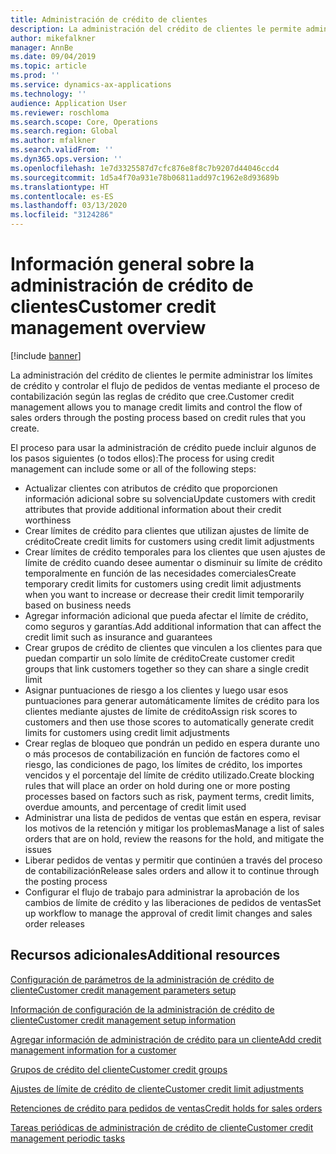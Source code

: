 ```yaml
---
title: Administración de crédito de clientes
description: La administración del crédito de clientes le permite administrar los límites de crédito y controlar el flujo de pedidos de ventas mediante el proceso de contabilización según las reglas de crédito que cree.
author: mikefalkner
manager: AnnBe
ms.date: 09/04/2019
ms.topic: article
ms.prod: ''
ms.service: dynamics-ax-applications
ms.technology: ''
audience: Application User
ms.reviewer: roschloma
ms.search.scope: Core, Operations
ms.search.region: Global
ms.author: mfalkner
ms.search.validFrom: ''
ms.dyn365.ops.version: ''
ms.openlocfilehash: 1e7d3325587d7cfc876e8f8c7b9207d44046ccd4
ms.sourcegitcommit: 1d5a4f70a931e78b06811add97c1962e8d93689b
ms.translationtype: HT
ms.contentlocale: es-ES
ms.lasthandoff: 03/13/2020
ms.locfileid: "3124286"
---
```

# <a name="customer-credit-management-overview"></a><span data-ttu-id="b0937-103">Información general sobre la administración de crédito de clientes</span><span class="sxs-lookup"><span data-stu-id="b0937-103">Customer credit management overview</span></span>

[!include [banner](../includes/banner.md)]

<span data-ttu-id="b0937-104">La administración del crédito de clientes le permite administrar los límites de crédito y controlar el flujo de pedidos de ventas mediante el proceso de contabilización según las reglas de crédito que cree.</span><span class="sxs-lookup"><span data-stu-id="b0937-104">Customer credit management allows you to manage credit limits and control the flow of sales orders through the posting process based on credit rules that you create.</span></span> 

<span data-ttu-id="b0937-105">El proceso para usar la administración de crédito puede incluir algunos de los pasos siguientes (o todos ellos):</span><span class="sxs-lookup"><span data-stu-id="b0937-105">The process for using credit management can include some or all of the following steps:</span></span>
- <span data-ttu-id="b0937-106">Actualizar clientes con atributos de crédito que proporcionen información adicional sobre su solvencia</span><span class="sxs-lookup"><span data-stu-id="b0937-106">Update customers with credit attributes that provide additional information about their credit worthiness</span></span> 
- <span data-ttu-id="b0937-107">Crear límites de crédito para clientes que utilizan ajustes de límite de crédito</span><span class="sxs-lookup"><span data-stu-id="b0937-107">Create credit limits for customers using credit limit adjustments</span></span>
- <span data-ttu-id="b0937-108">Crear límites de crédito temporales para los clientes que usen ajustes de límite de crédito cuando desee aumentar o disminuir su límite de crédito temporalmente en función de las necesidades comerciales</span><span class="sxs-lookup"><span data-stu-id="b0937-108">Create temporary credit limits for customers using credit limit adjustments when you want to increase or decrease their credit limit temporarily based on business needs</span></span>
- <span data-ttu-id="b0937-109">Agregar información adicional que pueda afectar el límite de crédito, como seguros y garantías.</span><span class="sxs-lookup"><span data-stu-id="b0937-109">Add additional information that can affect the credit limit such as insurance and guarantees</span></span>
- <span data-ttu-id="b0937-110">Crear grupos de crédito de clientes que vinculen a los clientes para que puedan compartir un solo límite de crédito</span><span class="sxs-lookup"><span data-stu-id="b0937-110">Create customer credit groups that link customers together so they can share a single credit limit</span></span>
- <span data-ttu-id="b0937-111">Asignar puntuaciones de riesgo a los clientes y luego usar esos puntuaciones para generar automáticamente límites de crédito para los clientes mediante ajustes de límite de crédito</span><span class="sxs-lookup"><span data-stu-id="b0937-111">Assign risk scores to customers and then use those scores to automatically generate credit limits for customers using credit limit adjustments</span></span>
- <span data-ttu-id="b0937-112">Crear reglas de bloqueo que pondrán un pedido en espera durante uno o más procesos de contabilización en función de factores como el riesgo, las condiciones de pago, los límites de crédito, los importes vencidos y el porcentaje del límite de crédito utilizado.</span><span class="sxs-lookup"><span data-stu-id="b0937-112">Create blocking rules that will place an order on hold during one or more posting processes based on factors such as risk, payment terms, credit limits, overdue amounts, and percentage of credit limit used</span></span>
- <span data-ttu-id="b0937-113">Administrar una lista de pedidos de ventas que están en espera, revisar los motivos de la retención y mitigar los problemas</span><span class="sxs-lookup"><span data-stu-id="b0937-113">Manage a list of sales orders that are on hold, review the reasons for the hold, and mitigate the issues</span></span>
- <span data-ttu-id="b0937-114">Liberar pedidos de ventas y permitir que continúen a través del proceso de contabilización</span><span class="sxs-lookup"><span data-stu-id="b0937-114">Release sales orders and allow it to continue through the posting process</span></span>
- <span data-ttu-id="b0937-115">Configurar el flujo de trabajo para administrar la aprobación de los cambios de límite de crédito y las liberaciones de pedidos de ventas</span><span class="sxs-lookup"><span data-stu-id="b0937-115">Set up workflow to manage the approval of credit limit changes and sales order releases</span></span>


<a name="additional-resources"></a><span data-ttu-id="b0937-116">Recursos adicionales</span><span class="sxs-lookup"><span data-stu-id="b0937-116">Additional resources</span></span>
--------
[<span data-ttu-id="b0937-117">Configuración de parámetros de la administración de crédito de cliente</span><span class="sxs-lookup"><span data-stu-id="b0937-117">Customer credit management parameters setup</span></span>](./cm-credit-mgmt-setup.md)

[<span data-ttu-id="b0937-118">Información de configuración de la administración de crédito de cliente</span><span class="sxs-lookup"><span data-stu-id="b0937-118">Customer credit management setup information</span></span>](./cm-setup-information.md)

[<span data-ttu-id="b0937-119">Agregar información de administración de crédito para un cliente</span><span class="sxs-lookup"><span data-stu-id="b0937-119">Add credit management information for a customer</span></span>](./cm-add-credit-mgmt-information-customer.md)

[<span data-ttu-id="b0937-120">Grupos de crédito del cliente</span><span class="sxs-lookup"><span data-stu-id="b0937-120">Customer credit groups</span></span>](./cm-customer-credit-groups.md)

[<span data-ttu-id="b0937-121">Ajustes de límite de crédito de cliente</span><span class="sxs-lookup"><span data-stu-id="b0937-121">Customer credit limit adjustments</span></span>](./cm-credit-limit-adjustments.md)

[<span data-ttu-id="b0937-122">Retenciones de crédito para pedidos de ventas</span><span class="sxs-lookup"><span data-stu-id="b0937-122">Credit holds for sales orders</span></span>](./cm-sales-order-credit-holds.md)

[<span data-ttu-id="b0937-123">Tareas periódicas de administración de crédito de cliente</span><span class="sxs-lookup"><span data-stu-id="b0937-123">Customer credit management periodic tasks</span></span>](./cm-periodic-tasks.md)


